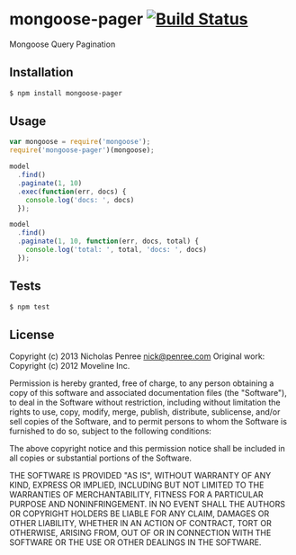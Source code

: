 # mongoose-pager [![Build Status](https://secure.travis-ci.org/drudge/mongoose-pager.png)](http://travis-ci.org/drudge/mongoose-pager)

Mongoose Query Pagination

## Installation

```bash
$ npm install mongoose-pager
```

## Usage

```javascript
var mongoose = require('mongoose');
require('mongoose-pager')(mongoose);

model
  .find()
  .paginate(1, 10)
  .exec(function(err, docs) {
    console.log('docs: ', docs)
  });

model
  .find()
  .paginate(1, 10, function(err, docs, total) {
    console.log('total: ', total, 'docs: ', docs)
  });
```

## Tests

```bash
$ npm test
```

## License

Copyright (c) 2013 Nicholas Penree <nick@penree.com>
Original work: Copyright (c) 2012 Moveline Inc.

Permission is hereby granted, free of charge, to any person obtaining a copy
of this software and associated documentation files (the "Software"), to deal
in the Software without restriction, including without limitation the rights
to use, copy, modify, merge, publish, distribute, sublicense, and/or sell
copies of the Software, and to permit persons to whom the Software is
furnished to do so, subject to the following conditions:

The above copyright notice and this permission notice shall be included in
all copies or substantial portions of the Software.

THE SOFTWARE IS PROVIDED "AS IS", WITHOUT WARRANTY OF ANY KIND, EXPRESS OR
IMPLIED, INCLUDING BUT NOT LIMITED TO THE WARRANTIES OF MERCHANTABILITY,
FITNESS FOR A PARTICULAR PURPOSE AND NONINFRINGEMENT. IN NO EVENT SHALL THE
AUTHORS OR COPYRIGHT HOLDERS BE LIABLE FOR ANY CLAIM, DAMAGES OR OTHER
LIABILITY, WHETHER IN AN ACTION OF CONTRACT, TORT OR OTHERWISE, ARISING FROM,
OUT OF OR IN CONNECTION WITH THE SOFTWARE OR THE USE OR OTHER DEALINGS IN
THE SOFTWARE.


